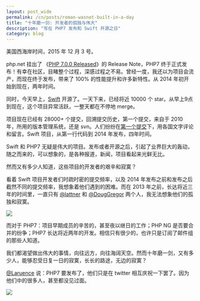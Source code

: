 ```yaml
---
layout: post_wide
permalink: /cn/posts/roman-wasnot-built-in-a-day
title: "十年磨一剑: 开发者的孤独与伟大"
description: "写在 PHP7 发布和 Swift 开源之日"
category: blog
---
```


美国西海岸时间，2015 年 12 月 3 号。

php.net 挂出了 《[PHP 7.0.0 Released][]》的 Release Note，PHP7 终于正式发布！有幸在社区，目睹整个过程，深感过程之不易。曾经一度，我还以为项目会流产，而现在终于发布，带来了 100% 的性能提升和许多新特性。从 2014 年初开始到现在，两年时间。


同时，今天早上，[Swift][] 开源了。一天下来，已经将近 10000 个 star。从早上9点到现在，这个项目异常活跃，一整天都在不停地 merge。


项目现在已经有 28000+ 个提交，回溯提交历史，第一个提交，来自于 2010 年，所用的版本管理系统，还是 svn。人们纷纷在[第一个提交][]下，用各国文字评论和留言。Swift 项目，从第一行代码到 2014 年发布，四年时间。


Swift 和 PHP7 无疑是伟大的项目。发布或者开源之后，引起了业界巨大的轰动，随之而来的，可以想象的，是各种报道，新闻，项目看起来光鲜无比。


然而又有多少人知道，这些项目的开发者的艰辛和寂寞？


看着 Swift 项目开发者们时疏时密的提交频率，以及 2014 年发布之前和发布之后截然不同的提交频率，我想象着他们遇到的困难。而在 2013 年之前，长达将近三年的时间里，一直只有 [@lattner][] 和 [@DougGregor][] 两个人，我无法想象他们的孤独和寂寞。

<div class='row'>
<div class='col-md-8 col-md-offset-2'>
<img src='//{{ site.s_host }}/large/599e230bgw1eynf3qvyr1j20s70iz77r.jpg' />
</div>
</div>


而对于 PHP7：项目早期成员的辛苦的，甚至夜以继日的工作；PHP NG 是否要合并的纷争；PHP7 长达将近两年的开发。相信只有很少的，也许只是订阅了邮件组的那些人知道。


我们都渴望做出伟大的事情，向往远方，向往海阔天空。然而十年磨一剑，又有多少人，能够忍受日复一日的寂寞，长长的路途，无边的寂寞？


[@Laruence][] 说：PHP7 要发布了，他们只是在 twitter 相互庆祝一下罢了。因为他们中的很多人，甚至都没见过面。

<div class='row'>
<div class='col-md-5 col-md-offset-3'>
<img src='//{{ site.s_host }}/large/599e230bgw1eynm9leb0uj20ku112n34.jpg' />
</div>
</div>

[PHP 7.0.0 Released]:                 http://php.net/archive/2015.php#id2015-12-03-1
[@Laruence]:        http://weibo.com/laruence
[第一个提交]:     https://github.com/apple/swift/commit/18844bc65229786b96b89a9fc7739c0fc897905e
[Swift]:     https://github.com/apple/swift/
[@lattner]:     https://github.com/lattner
[@DougGregor]:     https://github.com/DougGregor
